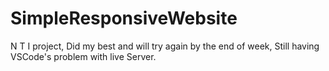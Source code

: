 # SimpleResponsiveWebsite
N T I project, Did my best and will try again by the end of week, Still having VSCode's problem with live Server.
